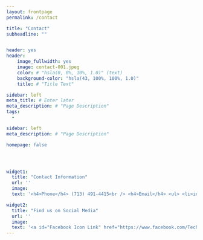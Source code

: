 ```yaml
---
layout: frontpage
permalink: /contact

title: "Contact"
subheadline: ""


header: yes
header:
    image_fullwidth: yes
    image: contact-001.jpeg
    color: # "hsla(0, 0%, 10%, 1.0)" (text)
    background-color: "hsla(43, 100%, 100%, 1.0)"
    title: # "Title Text"

sidebar: left
meta_title: # Enter later
meta_description: # "Page Description"
tags:
  - 

sidebar: left
meta_description: # "Page Description"

homepage: false




widget1:
  title: "Contact Information"
  url: ''
  image: 
  text: '<h4>Phone</h4> (713) 491-4415<br /> <h4>Email</h4> <ul> <li>info@technvsolutions.com</li> <li>service@technvsolutions.com</li> <li>repairs@technvsolutions.com</li> </ul>' # HTML Code

widget2:
  title: "Find us on Social Media"
  url: ''
  image: 
  text: '<a id="Facebook Icon Link" href="https://www.facebook.com/TechnovineSolutions"> <img id="Facebook Icon" src="https://simpleicons.org/icons/facebook.svg" alt="Mouse-Over Text" width="30px" height="auto" /> </a> <a id="Facebook Link" href="https://www.facebook.com/TechnovineSolutions" style="position: relative;"> facebook.com/TechnovineSolutions </a> <br /><br /> <a id="Instagram Icon Link" href="https://www.instagram.com/technovinesolutions/"> <img id="Instagram Icon" src="https://simpleicons.org/icons/instagram.svg" alt="Mouse-Over Text" width="30px" height="auto" /> </a> <a id="Instagram Link" href="https://www.instagram.com/technovinesolutions/" style="position: relative;"> instagram.com/technovinesolutions </a> <br /><br /> <a id="Twitter Icon Link" href="https://twitter.com/TechnovineSolut"> <img id="Twitter Icon" src="https://simpleicons.org/icons/twitter.svg" alt="Mouse-Over Text" width="30px" height="auto" /> </a> <a id="Twitter Link" href="https://twitter.com/TechnovineSolut" style="position: relative;"> twitter.com/TechnovineSolut </a> <br />' # HTML Code
---
```


